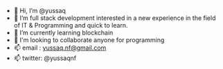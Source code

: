 - 👋 Hi, I’m @yussaq
- 👀 I’m full stack development interested in a new experience in the field of IT & Programming and quick to learn.
- 🌱 I’m currently learning blockchain
- 💞️ I'm looking to collaborate anyone for programming
- 📫 email  : yussaq.nf@gmail.com
- 📫 twitter: @yussaqnf
<!---
yussaq/yussaq is a ✨ special ✨ repository because its `README.md` (this file) appears on your GitHub profile.
You can click the Preview link to take a look at your changes.
--->
